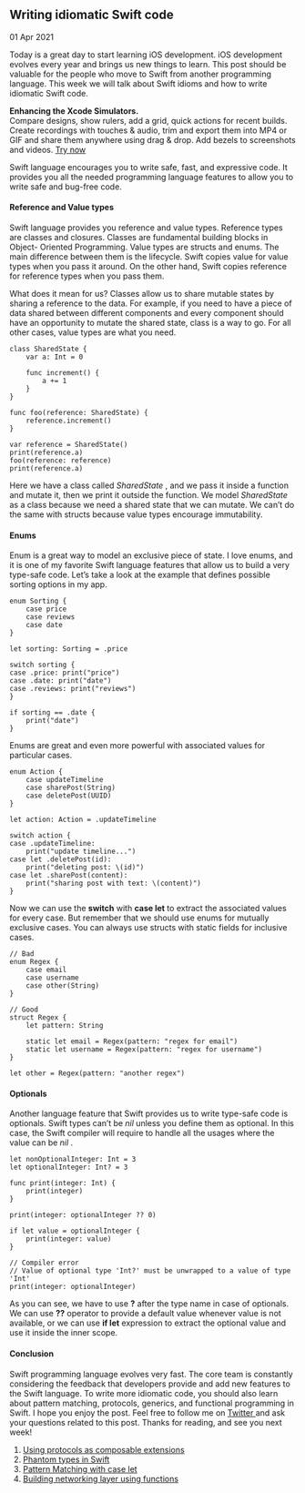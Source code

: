 ##  Writing idiomatic Swift code

01 Apr 2021

Today is a great day to start learning iOS development. iOS development
evolves every year and brings us new things to learn. This post should be
valuable for the people who move to Swift from another programming language.
This week we will talk about Swift idioms and how to write idiomatic Swift
code.

**Enhancing the Xcode Simulators.**  
Compare designs, show rulers, add a grid, quick actions for recent builds.
Create recordings with touches & audio, trim and export them into MP4 or GIF
and share them anywhere using drag & drop. Add bezels to screenshots and
videos. [ Try now ](https://gumroad.com/a/931293139/ftvbh)

Swift language encourages you to write safe, fast, and expressive code. It
provides you all the needed programming language features to allow you to
write safe and bug-free code.

####  Reference and Value types

Swift language provides you reference and value types. Reference types are
classes and closures. Classes are fundamental building blocks in Object-
Oriented Programming. Value types are structs and enums. The main difference
between them is the lifecycle. Swift copies value for value types when you
pass it around. On the other hand, Swift copies reference for reference types
when you pass them.

What does it mean for us? Classes allow us to share mutable states by sharing
a reference to the data. For example, if you need to have a piece of data
shared between different components and every component should have an
opportunity to mutate the shared state, class is a way to go. For all other
cases, value types are what you need.

    
    
    class SharedState {
        var a: Int = 0
    
        func increment() {
            a += 1
        }
    }
    
    func foo(reference: SharedState) {
        reference.increment()
    }
    
    var reference = SharedState()
    print(reference.a)
    foo(reference: reference)
    print(reference.a)
    

Here we have a class called _SharedState_ , and we pass it inside a function
and mutate it, then we print it outside the function. We model _SharedState_
as a class because we need a shared state that we can mutate. We can’t do the
same with structs because value types encourage immutability.

####  Enums

Enum is a great way to model an exclusive piece of state. I love enums, and it
is one of my favorite Swift language features that allow us to build a very
type-safe code. Let’s take a look at the example that defines possible sorting
options in my app.

    
    
    enum Sorting {
        case price
        case reviews
        case date
    }
    
    let sorting: Sorting = .price
    
    switch sorting {
    case .price: print("price")
    case .date: print("date")
    case .reviews: print("reviews")
    }
    
    if sorting == .date {
        print("date")
    }
    

Enums are great and even more powerful with associated values for particular
cases.

    
    
    enum Action {
        case updateTimeline
        case sharePost(String)
        case deletePost(UUID)
    }
    
    let action: Action = .updateTimeline
    
    switch action {
    case .updateTimeline:
        print("update timeline...")
    case let .deletePost(id):
        print("deleting post: \(id)")
    case let .sharePost(content):
        print("sharing post with text: \(content)")
    }
    

Now we can use the **switch** with **case let** to extract the associated
values for every case. But remember that we should use enums for mutually
exclusive cases. You can always use structs with static fields for inclusive
cases.

    
    
    // Bad
    enum Regex {
        case email
        case username
        case other(String)
    }
    
    // Good
    struct Regex {
        let pattern: String
    
        static let email = Regex(pattern: "regex for email")
        static let username = Regex(pattern: "regex for username")
    }
    
    let other = Regex(pattern: "another regex")
    

####  Optionals

Another language feature that Swift provides us to write type-safe code is
optionals. Swift types can’t be _nil_ unless you define them as optional. In
this case, the Swift compiler will require to handle all the usages where the
value can be _nil_ .

    
    
    let nonOptionalInteger: Int = 3
    let optionalInteger: Int? = 3
    
    func print(integer: Int) {
        print(integer)
    }
    
    print(integer: optionalInteger ?? 0)
    
    if let value = optionalInteger {
        print(integer: value)
    }
    
    // Compiler error
    // Value of optional type 'Int?' must be unwrapped to a value of type 'Int'
    print(integer: optionalInteger)
    

As you can see, we have to use **?** after the type name in case of optionals.
We can use **??** operator to provide a default value whenever value is not
available, or we can use **if let** expression to extract the optional value
and use it inside the inner scope.

####  Conclusion

Swift programming language evolves very fast. The core team is constantly
considering the feedback that developers provide and add new features to the
Swift language. To write more idiomatic code, you should also learn about
pattern matching, protocols, generics, and functional programming in Swift. I
hope you enjoy the post. Feel free to follow me on [ Twitter
](https://twitter.com/mecid) and ask your questions related to this post.
Thanks for reading, and see you next week!

  1. [ Using protocols as composable extensions ](/2019/01/17/using-protocols-as-composable-extensions/)
  2. [ Phantom types in Swift ](/2021/02/18/phantom-types-in-swift/)
  3. [ Pattern Matching with case let ](/2019/02/06/pattern-matching-with-case-let/)
  4. [ Building networking layer using functions ](/2020/01/08/building-networking-layer-using-functions/)

